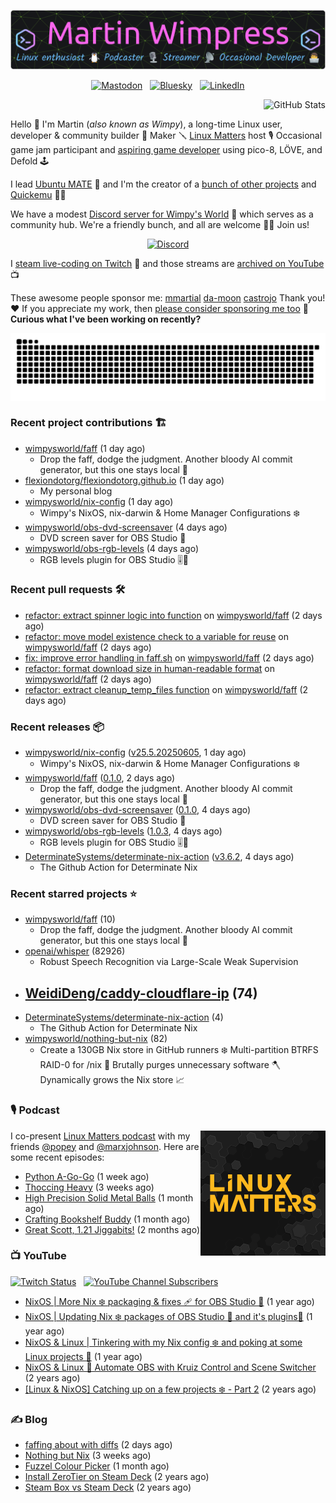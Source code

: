 <p align="center">
  <a href="https://wimpysworld.com" target="_blank"><img src="https://raw.githubusercontent.com/flexiondotorg/flexiondotorg/main/.github/github-header-image.png"></a>
</p>
<p align="center">
  &nbsp;<a href="https://wimpysworld.social/@martin" target="_blank"><img alt="Mastodon" src="https://img.shields.io/badge/Mastodon-6468fa?style=for-the-badge&logo=mastodon&logoColor=%23ffffff"></a>&nbsp;
  &nbsp;<a href="https://bsky.app/profile/wimpys.world" target="_blank"><img alt="Bluesky" src="https://img.shields.io/badge/Bluesky-0772D8?style=for-the-badge&logo=bluesky&logoColor=%23ffffff"></a>&nbsp;
  &nbsp;<a href="https://www.linkedin.com/in/martinwimpress/" target="_blank"><img alt="LinkedIn" src="https://img.shields.io/badge/LinkedIn-1667be?style=for-the-badge&logo=linkedin&logoColor=%23ffffff"></a>&nbsp;
</p>
<a href="https://github.com/flexiondotorg" target="_blank"><img align="right" src="https://github-readme-stats.vercel.app/api?username=flexiondotorg&show_icons=true&show=reviews,discussions_started,discussions_answered,prs_merged&include_all_commits=true&bg_color=0E1117&title_color=fa66ed&icon_color=6bbbfa&text_color=c5c8c6&ring_color=98ed3f&border_radius=8" alt="GitHub Stats"></a>
<br />

Hello 👋 I'm Martin (*also known as Wimpy*), a long-time Linux user, developer & community builder 🐧 Maker 🪛 [Linux Matters](https://linuxmatters.sh) host 🎙️ Occasional game jam participant and [aspiring game developer](https://oval-tutu.com) using pico-8, LÖVE, and Defold 🕹️

I lead [Ubuntu MATE](https://ubuntu-mate.org) 🧉 and I'm the creator of a [bunch of other projects](https://wimpysworld.com/projects/) and [Quickemu](https://github.com/quickemu-project/) 🧑‍💻

We have a modest [Discord server for Wimpy's World](https://wimpysworld.io/discord) 💬 which serves as a community hub. We're a friendly bunch, and all are welcome 🏳️‍🌈 Join us!

<div align="center"><a href="https://wimpysworld.io/discord" target="_blank"><img alt="Discord" src="https://img.shields.io/discord/712850672223125565?style=for-the-badge&logo=discord&logoColor=%23ffffff&label=Discord&labelColor=%234253e8&color=%23e4e2e2"></a></div>

I [steam live-coding on Twitch](https://twitch.tv/WimpysWorld) 📡 and those streams are [archived on YouTube](https://youtube.com/WimpysWorld) 📺️

These awesome people sponsor me: [mmartial](https://github.com/mmartial) [da-moon](https://github.com/da-moon) [castrojo](https://github.com/castrojo)  Thank you! ❤️
If you appreciate my work, then [please consider sponsoring me too](https://github.com/sponsors/flexiondotorg) 🤑 **Curious what I've been working on recently?**
<div align="center">
  <img align="center" alt="GitHub Contribution Snake" src="https://raw.githubusercontent.com/flexiondotorg/flexiondotorg/snake/github-contribution-grid-snake-dark.svg">
</div>

### Recent project contributions 🏗️


- [wimpysworld/faff](https://github.com/wimpysworld/faff) (1 day ago)
  - Drop the faff, dodge the judgment. Another bloody AI commit generator, but this one stays local 🦙
- [flexiondotorg/flexiondotorg.github.io](https://github.com/flexiondotorg/flexiondotorg.github.io) (1 day ago)
  - My personal blog
- [wimpysworld/nix-config](https://github.com/wimpysworld/nix-config) (1 day ago)
  - Wimpy&#39;s NixOS, nix-darwin  &amp; Home Manager Configurations ❄️
- [wimpysworld/obs-dvd-screensaver](https://github.com/wimpysworld/obs-dvd-screensaver) (4 days ago)
  - DVD screen saver for OBS Studio 📀
- [wimpysworld/obs-rgb-levels](https://github.com/wimpysworld/obs-rgb-levels) (4 days ago)
  - RGB levels plugin for OBS Studio 🎚️🌈

### Recent pull requests 🛠️


- [refactor: extract spinner logic into function](https://github.com/wimpysworld/faff/pull/11) on [wimpysworld/faff](https://github.com/wimpysworld/faff) (2 days ago)
- [refactor: move model existence check to a variable for reuse](https://github.com/wimpysworld/faff/pull/10) on [wimpysworld/faff](https://github.com/wimpysworld/faff) (2 days ago)
- [fix: improve error handling in faff.sh](https://github.com/wimpysworld/faff/pull/9) on [wimpysworld/faff](https://github.com/wimpysworld/faff) (2 days ago)
- [refactor: format download size in human-readable format](https://github.com/wimpysworld/faff/pull/8) on [wimpysworld/faff](https://github.com/wimpysworld/faff) (2 days ago)
- [refactor: extract cleanup_temp_files function](https://github.com/wimpysworld/faff/pull/7) on [wimpysworld/faff](https://github.com/wimpysworld/faff) (2 days ago)

### Recent releases 📦️


- [wimpysworld/nix-config](https://github.com/wimpysworld/nix-config) ([v25.5.20250605](https://github.com/wimpysworld/nix-config/releases/tag/v25.5.20250605), 1 day ago)
  - Wimpy&#39;s NixOS, nix-darwin  &amp; Home Manager Configurations ❄️
- [wimpysworld/faff](https://github.com/wimpysworld/faff) ([0.1.0](https://github.com/wimpysworld/faff/releases/tag/0.1.0), 2 days ago)
  - Drop the faff, dodge the judgment. Another bloody AI commit generator, but this one stays local 🦙
- [wimpysworld/obs-dvd-screensaver](https://github.com/wimpysworld/obs-dvd-screensaver) ([0.1.0](https://github.com/wimpysworld/obs-dvd-screensaver/releases/tag/0.1.0), 4 days ago)
  - DVD screen saver for OBS Studio 📀
- [wimpysworld/obs-rgb-levels](https://github.com/wimpysworld/obs-rgb-levels) ([1.0.3](https://github.com/wimpysworld/obs-rgb-levels/releases/tag/1.0.3), 4 days ago)
  - RGB levels plugin for OBS Studio 🎚️🌈
- [DeterminateSystems/determinate-nix-action](https://github.com/DeterminateSystems/determinate-nix-action) ([v3.6.2](https://github.com/DeterminateSystems/determinate-nix-action/releases/tag/v3.6.2), 4 days ago)
  - The Github Action for Determinate Nix

### Recent starred projects ⭐️


- [wimpysworld/faff](https://github.com/wimpysworld/faff) (10)
  - Drop the faff, dodge the judgment. Another bloody AI commit generator, but this one stays local 🦙
- [openai/whisper](https://github.com/openai/whisper) (82926)
  - Robust Speech Recognition via Large-Scale Weak Supervision
- [WeidiDeng/caddy-cloudflare-ip](https://github.com/WeidiDeng/caddy-cloudflare-ip) (74)
  - 
- [DeterminateSystems/determinate-nix-action](https://github.com/DeterminateSystems/determinate-nix-action) (4)
  - The Github Action for Determinate Nix
- [wimpysworld/nothing-but-nix](https://github.com/wimpysworld/nothing-but-nix) (82)
  - Create a 130GB Nix ️store in GitHub runners ❄️ Multi-partition BTRFS RAID-0 for /nix 💪 Brutally purges unnecessary software 🪓 Dynamically grows the Nix store 📈

### 🎙️ Podcast
<img align="right" src="https://raw.githubusercontent.com/flexiondotorg/flexiondotorg/main/.github/linuxmatters.png" alt="Linux Matters Podcast" width="200" height="200">

I co-present [Linux Matters podcast](https://linuxmatters.sh) with my friends [@popey](https://github.com/popey) and [@marxjohnson](https://github.com/marxjohnson).
Here are some recent episodes:

- [Python A-Go-Go](https://linuxmatters.sh/56/) (1 week ago)
- [Thoccing Heavy](https://linuxmatters.sh/55/) (3 weeks ago)
- [High Precision Solid Metal Balls](https://linuxmatters.sh/54/) (1 month ago)
- [Crafting Bookshelf Buddy](https://linuxmatters.sh/53/) (1 month ago)
- [Great Scott, 1.21 Jiggabits!](https://linuxmatters.sh/52/) (2 months ago)

### 📺️ YouTube
<a href="https://twitch.tv/WimpysWorld" target="_blank"><img alt="Twitch Status" src="https://img.shields.io/twitch/status/WimpysWorld?style=for-the-badge&logo=twitch&logoColor=ffffff&label=Twitch&labelColor=%23904ef9&color=%23e4e2e2"></a>&nbsp;&nbsp;
<a href="https://youtube.com/WimpysWorld" target="_blank"><img alt="YouTube Channel Subscribers" src="https://img.shields.io/youtube/channel/subscribers/UChpYmMp7EFaxuogUX1eAqyw?style=for-the-badge&logo=youtube&logoColor=ffffff&label=YouTube&labelColor=%23fb1b20&color=%23e4e2e2"></a>

- [NixOS | More Nix ❄️ packaging &amp; fixes 🩹 for OBS Studio 📡](https://www.youtube.com/watch?v=VqNaOOm7Dhw) (1 year ago)
- [NixOS | Updating Nix ❄️ packages of OBS Studio 📡 and it&#39;s plugins🔌](https://www.youtube.com/watch?v=phgOv_UCbMM) (1 year ago)
- [NixOS &amp; Linux | Tinkering with my Nix config ❄️ and poking at some Linux projects 🐧](https://www.youtube.com/watch?v=biVQ_-v8oEo) (1 year ago)
- [NixOS &amp; Linux 🐧 Automate OBS with Kruiz Control and Scene Switcher](https://www.youtube.com/watch?v=BSITslJbMGA) (2 years ago)
- [[Linux &amp; NixOS] Catching up on a few projects ❄️ - Part 2](https://www.youtube.com/watch?v=IpiuKvqHU-c) (2 years ago)

### ✍️ Blog

- [faffing about with diffs](https://wimpysworld.com/posts/faff-ollama-conventional-commit-generator/) (2 days ago)
- [Nothing but Nix](https://wimpysworld.com/posts/nothing-but-nix-github-actions/) (3 weeks ago)
- [Fuzzel Colour Picker](https://wimpysworld.com/posts/fuzzel-hyprpicker/) (1 month ago)
- [Install ZeroTier on Steam Deck](https://wimpysworld.com/posts/install-zerotier-on-steamdeck/) (2 years ago)
- [Steam Box vs Steam Deck](https://wimpysworld.com/posts/steambox-vs-steamdeck/) (2 years ago)
